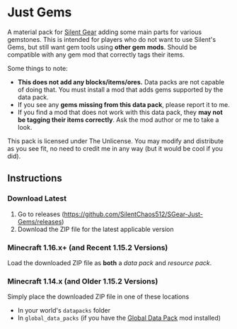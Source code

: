 # Just Gems

A material pack for [Silent Gear](https://github.com/SilentChaos512/Silent-Gear) adding some main parts for various gemstones. This is intended for players who do not want to use Silent's Gems, but still want gem tools using **other gem mods**. Should be compatible with any gem mod that correctly tags their items.

Some things to note:

* **This does not add any blocks/items/ores.** Data packs are not capable of doing that. You must install a mod that adds gems supported by the data pack.
* If you see any **gems missing from this data pack**, please report it to me.
* If you find a mod that does not work with this data pack, they **may not be tagging their items correctly**. Ask the mod author or me to take a look.

This pack is licensed under The Unlicense. You may modify and distribute as you see fit, no need to credit me in any way (but it would be cool if you did).

## Instructions

### Download Latest

1. Go to releases (https://github.com/SilentChaos512/SGear-Just-Gems/releases)
2. Download the ZIP file for the latest applicable version

### Minecraft 1.16.x+ (and Recent 1.15.2 Versions)

Load the downloaded ZIP file as **both** a _data pack_ and _resource pack_.

### Minecraft 1.14.x (and Older 1.15.2 Versions)

Simply place the downloaded ZIP file in one of these locations

- In your world's `datapacks` folder
- In `global_data_packs` (if you have the [Global Data Pack](https://www.curseforge.com/minecraft/mc-mods/drp-global-datapack) mod installed)
